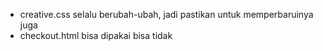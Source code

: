 - creative.css selalu berubah-ubah, jadi pastikan untuk memperbaruinya juga
- checkout.html bisa dipakai bisa tidak

